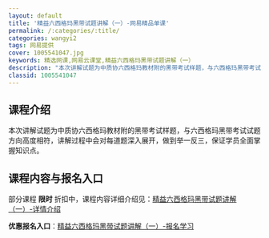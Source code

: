 ```yaml
---
layout: default
title: '精益六西格玛黑带试题讲解（一）-网易精品单课'
permalink: /:categories/:title/
categories: wangyi2
tags: 网易提供
cover: 1005541047.jpg
keywords: 精选网课,网易云课堂,精益六西格玛黑带试题讲解（一）
description: "本次讲解试题为中质协六西格玛教材附的黑带考试样题，与六西格玛黑带考试试题方向高度相符，讲解过程中会对每道题深入展开，做到举一反三，保证学员全面掌握知识点。精益六西格玛黑带试题讲解（一）"
classid: 1005541047
---
```


## 课程介绍

本次讲解试题为中质协六西格玛教材附的黑带考试样题，与六西格玛黑带考试试题方向高度相符，讲解过程中会对每道题深入展开，做到举一反三，保证学员全面掌握知识点。

## 课程内容与报名入口

部分课程 **限时** 折扣中，课程内容详细介绍见：[精益六西格玛黑带试题讲解（一）-详情介绍](https://study.163.com/course/introduction/1005541047.htm?share=1&shareId=1025206652&utm_campaign=share&utm_medium=iphoneShare&utm_source=&utm_u=1025206652)

**优惠报名入口**：[精益六西格玛黑带试题讲解（一）-报名学习](https://study.163.com/course/introduction/1005541047.htm?share=1&shareId=1025206652&utm_campaign=share&utm_medium=iphoneShare&utm_source=&utm_u=1025206652)

